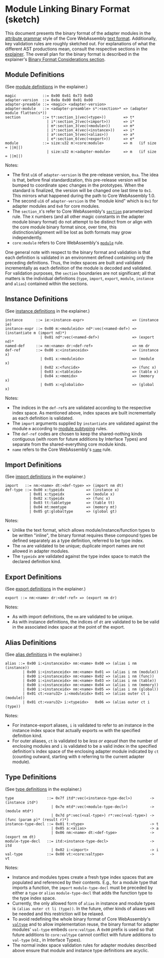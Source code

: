 # Module Linking Binary Format (sketch)

This document presents the binary format of the adapter modules in the
[attribute grammar] style of the Core WebAssembly [text format]. Additionally,
key validation rules are roughly sketched out. For explanations of what the
different AST productions mean, consult the respective sections in the
[explainer](Explainer.md). The overall plan for the binary format is
described in the explainer's [Binary Format Considerations section](Explainer.md#binary-format-considerations).


## Module Definitions

(See [module definitions](Explainer.md#module-definitions) in the explainer.)
```
magic            ::= 0x00 0x61 0x73 0x6D
adapter-version  ::= 0x0a 0x00 0x01 0x00
adapter-preamble ::= <magic> <adapter-version>
adapter-module   ::= <adapter-preamble> s*:<section>* => (adapter module flatten(s*))
section          ::= t*:section_1(vec(<type>))        => t*
                   | i*:section_2(vec(<import>))      => i* 
                   | m*:section_3(vec(<module>))      => m*
                   | i*:section_4(vec(<instance>))    => i*
                   | a*:section_5(vec(<alias>))       => a*
                   | e*:section_6(vec(<export>))      => e*
module           ::= size:u32 m:<core:module>         => m   (if size = ||m||)
                   | size:u32 m:<adapter-module>      => m   (if size = ||m||)
```
Notes:
* The first `u16` of `adapter-version` is the pre-release version, `0xa`. The
  idea is that, before final standardization, this pre-release version will be
  bumped to coordinate spec changes in the prototypes. When the standard is
  finalized, the version will be changed one last time to `0x1`. This mirrors
  what happened during the path to Core WebAssembly 1.0.
* The second `u16` of `adapter-version` is the "module kind" which is `0x1` for
  adapter modules and `0x0` for core modules.
* The `section_X`'s refer to Core WebAssembly's [`section`] parameterized rule.
  The `X` numbers (and all other magic constants in the adapter module binary
  format) do not attempt to be distinct from or align with the core module
  binary format since, over time, this distinction/alignment will be lost as
  both formats may grow independently.
* `core:module` refers to Core WebAssembly's [`module`] rule.

One general note with respect to the binary format and validation is that each
definition is validated in an environment defined containing only the preceding
definitions. Thus, the index spaces are built and validated incrementally as
each definition of the module is decoded and validated. For validation
purposes, the `section` boundaries are not significant; all that matters is the
individual definitions (`type`, `import`, `export`, `module`, `instance` and
`alias`) contained within the sections.


## Instance Definitions

(See [instance definitions](Explainer.md#instance-definitions) in the explainer.)
```
instance      ::= ie:<instance-expr>                      => (instance ie)
instance-expr ::= 0x00 m:<moduleidx> nd*:vec(<named-def>) => (instantiate m (import nd)*)
                | 0x01 nd*:vec(<named-def>)               => (export nd)*
named-def     ::= nm:<name> dr:<def-ref>                  => nm dr
def-ref       ::= 0x00 x:<instanceidx>                    => (instance x)
                | 0x01 x:<moduleidx>                      => (module x)
                | 0x02 x:<funcidx>                        => (func x)
                | 0x03 x:<tableidx>                       => (table x)
                | 0x04 x:<memidx>                         => (memory x)
                | 0x05 x:<globalidx>                      => (global x)
```
Notes:
* The indices in the `def-ref`s are validated according to the respective index
  space. As mentioned above, index spaces are built incrementally as each
  definition is validated.
* The `import` arguments supplied by `instantiate` are validated against the
  module `m` according to [module subtyping](Subtyping.md#instantiation) rules.
* The `def-ref` codes are chosen to keep the shared-nothing kinds contiguous
  (with room for future additions by Interface Types) and separate from the 
  shared-everything core module kinds.
* `name` refers to the Core WebAssembly's [`name`] rule.


## Import Definitions

(See [import definitions](Explainer.md#import-definitions) in the explainer.)
```
import   ::= nm:<name> dt:<def-type> => (import nm dt)
def-type ::= 0x00 x:typeidx          => (instance x)
           | 0x01 x:typeidx          => (module x)
           | 0x02 x:typeidx          => (func x)
           | 0x03 tt:tabletype       => (table tt)
           | 0x04 mt:memtype         => (memory mt)
           | 0x05 gt:globaltype      => (global gt)
```
Notes:
* Unlike the text format, which allows module/instance/function types to be
  written "inline", the binary format requires these compound types be defined
  separately as a type definition, referred to be type index.
* The `nm` are validated to be unique; duplicate import names are not allowed
  in adapter modules.
* The `typeidx` are validated against the type index space to match the
  declared definition kind.


## Export Definitions

(See [export definitions](Explainer.md#export-definitions) in the explainer.)
```
export ::= nm:<name> dr:<def-ref> => (export nm dr)
```
Notes:
* As with import definitions, the `nm` are validated to be unique.
* As with instance definitions, the indices of `dt` are validated to be
  be valid in the associated index space at the point of the export.


## Alias Definitions

(See [alias definitions](Explainer.md#alias-definitions) in the explainer.)
```
alias ::= 0x00 i:<instanceidx> nm:<name> 0x00 => (alias i nm (instance))
        | 0x00 i:<instanceidx> nm:<name> 0x01 => (alias i nm (module))
        | 0x00 i:<instanceidx> nm:<name> 0x02 => (alias i nm (func))
        | 0x00 i:<instanceidx> nm:<name> 0x03 => (alias i nm (table))
        | 0x00 i:<instanceidx> nm:<name> 0x04 => (alias i nm (memory))
        | 0x00 i:<instanceidx> nm:<name> 0x05 => (alias i nm (global))
        | 0x01 ct:<varu32> i:<moduleidx> 0x01 => (alias outer ct i (module))
        | 0x01 ct:<varu32> i:<typeidx>   0x06 => (alias outer ct i (type))
```
Notes:
* For instance-export aliases, `i` is validated to refer to an instance in the
  instance index space that actually exports `nm` with the specified definition
  kind.
* For outer aliases, `ct` is validated to be *less or eqeual than* the number
  of enclosing modules and `i` is validated to be a valid index in the
  specified definition's index space of the enclosing adapter module indicated
  by `ct` (counting outward, starting with `0` referring to the current adapter
  module).


## Type Definitions

(See [type definitions](Explainer.md#type-definitions) in the explainer.)
```
type               ::= 0x7f itd*:vec(<instance-type-decl>)        -> (instance itd*)
                     | 0x7e mtd*:vec(<module-type-decl>)          -> (module mtd*)
                     | 0x7d p*:vec(<val-type>) r*:vec(<val-type>) -> (func (param p)* (result r)*)
instance-type-decl ::= 0x01 t:<type>                              -> t
                     | 0x05 a:<alias>                             -> a
                     | 0x06 nm:<name> dt:<def-type>               -> (export nm dt)
module-type-decl   ::= itd:<instance-type-decl>                   -> itd
                     | 0x02 i:<import>                            -> i
val-type           ::= 0x00 vt:<core:valtype>                     -> vt
```
Notes:
* Instance and modules types create a fresh type index spaces that are
  populated and referenced by their contents. E.g., for a module type that
  imports a function, the `import` `module-type-decl` must be preceded by
  either a `type` or `alias` `module-type-decl` that adds the function type to
  the type index space.
* Currently, the only allowed form of `alias` in instance and module types
  is `(alias outer ct li (type))`. In the future, other kinds of aliases
  will be needed and this restriction will be relaxed.
* To avoid redefining the whole binary format of Core WebAssembly's [`valtype`]
  and to allow implementation reuse, the binary format for adapter modules'
  `val-type` embeds `core:valtype`. A `0x00` prefix is used so that future
  additions to `core:valtype` cannot conflict with future additions to
  `val-type` (viz., in Interface Types).
* The normal index space validation rules for adapter modules described above
  ensure that module and instance type definitions are acyclic.



[Attribute Grammar]: https://en.wikipedia.org/wiki/Attribute_grammar
[Text Format]: https://webassembly.github.io/spec/core/text/conventions.html
[`section`]: https://webassembly.github.io/spec/core/binary/modules.html#sections
[`module`]: https://webassembly.github.io/spec/core/binary/modules.html#binary-module
[`name`]: https://webassembly.github.io/spec/core/binary/values.html#binary-name
[`valtype`]: https://webassembly.github.io/spec/core/binary/types.html#value-types
